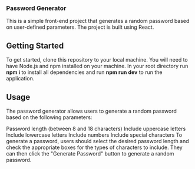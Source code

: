 ### Password Generator
This is a simple front-end project that generates a random password based on user-defined parameters. The project is built using React.

## Getting Started
To get started, clone this repository to your local machine. You will need to have Node.js and npm installed on your machine. In your root directory run **npm i** to install all dependencies and run **npm run dev** to run the application.

## Usage
The password generator allows users to generate a random password based on the following parameters:

Password length (between 8 and 18 characters)
Include uppercase letters
Include lowercase letters
Include numbers
Include special characters
To generate a password, users should select the desired password length and check the appropriate boxes for the types of characters to include. They can then click the "Generate Password" button to generate a random password.
